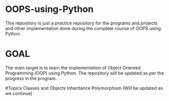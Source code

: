 # OOPS-using-Python
This repository is just a practice repository for the programs and projects and other implementation done during the complete course of OOPS using Python

# GOAL
The main target is to learn the implementation of Object Oriented Programming (OOP) using Python.
The repository will be updated as per the progress in the program.


#Topics
Classes and Objects
Inheritance
Polymorphism
(Will be updated as we continue)
